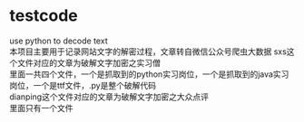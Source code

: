 # testcode
use python to decode text</br>
本项目主要用于记录网站文字的解密过程，文章转自微信公众号爬虫大数据
sxs这个文件对应的文章为破解文字加密之实习僧</br>
里面一共四个文件，一个是抓取到的python实习岗位，一个是抓取到的java实习岗位，一个是ttf文件，.py是整个破解代码</br>
dianping这个文件对应的文章为破解文字加密之大众点评</br>
里面只有一个文件</br>
